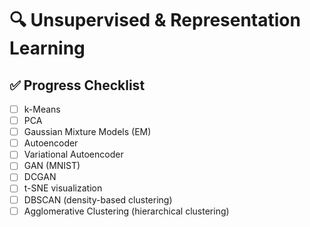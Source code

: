 # 🔍 Unsupervised & Representation Learning

## ✅ Progress Checklist
- [ ] k-Means
- [ ] PCA
- [ ] Gaussian Mixture Models (EM)
- [ ] Autoencoder
- [ ] Variational Autoencoder
- [ ] GAN (MNIST)
- [ ] DCGAN
- [ ] t-SNE visualization
- [ ] DBSCAN (density-based clustering)
- [ ] Agglomerative Clustering (hierarchical clustering)
